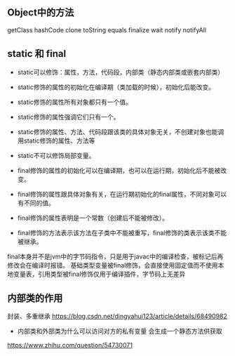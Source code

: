 ## Object中的方法
getClass
hashCode
clone
toString
equals
finalize
wait
notify
notifyAll

## static 和 final
* static可以修饰：属性，方法，代码段，内部类（静态内部类或嵌套内部类）
* static修饰的属性的初始化在编译期（类加载的时候），初始化后能改变。
* static修饰的属性所有对象都只有一个值。
* static修饰的属性强调它们只有一个。
* static修饰的属性、方法、代码段跟该类的具体对象无关，不创建对象也能调用static修饰的属性、方法等
* static不可以修饰局部变量。

* final修饰的属性的初始化可以在编译期，也可以在运行期，初始化后不能被改变。
* final修饰的属性跟具体对象有关，在运行期初始化的final属性，不同对象可以有不同的值。
* final修饰的属性表明是一个常数（创建后不能被修改）。
* final修饰的方法表示该方法在子类中不能被重写，final修饰的类表示该类不能被继承。

final本身并不是jvm中的字节码指令，只是用于javac中的编译检查，被标记后再修改会在编译时报错。
基础类型变量被final修饰，会直接使用固定值而不使用本地变量表，引用类型被final修饰仅用于编译插件，字节码上无差异

## 内部类的作用
封装、多重继承
https://blog.csdn.net/dingyahui123/article/details/68490982

* 内部类和外部类为什么可以访问对方的私有变量
会生成一个静态方法供获取

https://www.zhihu.com/question/54730071
